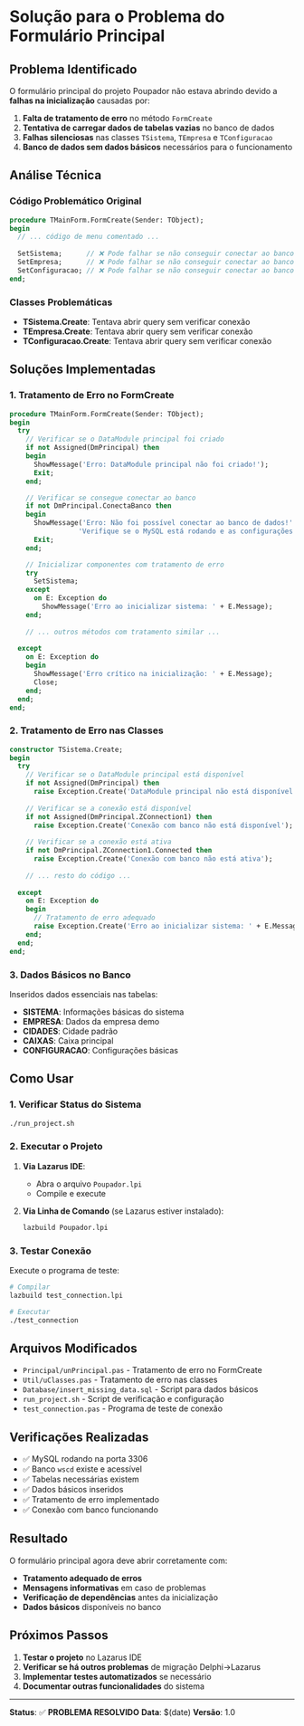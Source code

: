 # Solução para o Problema do Formulário Principal

## **Problema Identificado**

O formulário principal do projeto Poupador não estava abrindo devido a **falhas na inicialização** causadas por:

1. **Falta de tratamento de erro** no método `FormCreate`
2. **Tentativa de carregar dados de tabelas vazias** no banco de dados
3. **Falhas silenciosas** nas classes `TSistema`, `TEmpresa` e `TConfiguracao`
4. **Banco de dados sem dados básicos** necessários para o funcionamento

## **Análise Técnica**

### **Código Problemático Original**

```pascal
procedure TMainForm.FormCreate(Sender: TObject);
begin
  // ... código de menu comentado ...
  
  SetSistema;      // ❌ Pode falhar se não conseguir conectar ao banco
  SetEmpresa;      // ❌ Pode falhar se não conseguir conectar ao banco  
  SetConfiguracao; // ❌ Pode falhar se não conseguir conectar ao banco
end;
```

### **Classes Problemáticas**

- **TSistema.Create**: Tentava abrir query sem verificar conexão
- **TEmpresa.Create**: Tentava abrir query sem verificar conexão
- **TConfiguracao.Create**: Tentava abrir query sem verificar conexão

## **Soluções Implementadas**

### **1. Tratamento de Erro no FormCreate**

```pascal
procedure TMainForm.FormCreate(Sender: TObject);
begin
  try
    // Verificar se o DataModule principal foi criado
    if not Assigned(DmPrincipal) then
    begin
      ShowMessage('Erro: DataModule principal não foi criado!');
      Exit;
    end;

    // Verificar se consegue conectar ao banco
    if not DmPrincipal.ConectaBanco then
    begin
      ShowMessage('Erro: Não foi possível conectar ao banco de dados!' + #13#10 +
                 'Verifique se o MySQL está rodando e as configurações estão corretas.');
      Exit;
    end;

    // Inicializar componentes com tratamento de erro
    try
      SetSistema;
    except
      on E: Exception do
        ShowMessage('Erro ao inicializar sistema: ' + E.Message);
    end;
    
    // ... outros métodos com tratamento similar ...
    
  except
    on E: Exception do
    begin
      ShowMessage('Erro crítico na inicialização: ' + E.Message);
      Close;
    end;
  end;
end;
```

### **2. Tratamento de Erro nas Classes**

```pascal
constructor TSistema.Create;
begin
  try
    // Verificar se o DataModule principal está disponível
    if not Assigned(DmPrincipal) then
      raise Exception.Create('DataModule principal não está disponível');
      
    // Verificar se a conexão está disponível
    if not Assigned(DmPrincipal.ZConnection1) then
      raise Exception.Create('Conexão com banco não está disponível');
      
    // Verificar se a conexão está ativa
    if not DmPrincipal.ZConnection1.Connected then
      raise Exception.Create('Conexão com banco não está ativa');
      
    // ... resto do código ...
    
  except
    on E: Exception do
    begin
      // Tratamento de erro adequado
      raise Exception.Create('Erro ao inicializar sistema: ' + E.Message);
    end;
  end;
end;
```

### **3. Dados Básicos no Banco**

Inseridos dados essenciais nas tabelas:
- **SISTEMA**: Informações básicas do sistema
- **EMPRESA**: Dados da empresa demo
- **CIDADES**: Cidade padrão
- **CAIXAS**: Caixa principal
- **CONFIGURACAO**: Configurações básicas

## **Como Usar**

### **1. Verificar Status do Sistema**

```bash
./run_project.sh
```

### **2. Executar o Projeto**

1. **Via Lazarus IDE**:
   - Abra o arquivo `Poupador.lpi`
   - Compile e execute

2. **Via Linha de Comando** (se Lazarus estiver instalado):
   ```bash
   lazbuild Poupador.lpi
   ```

### **3. Testar Conexão**

Execute o programa de teste:
```bash
# Compilar
lazbuild test_connection.lpi

# Executar
./test_connection
```

## **Arquivos Modificados**

- `Principal/unPrincipal.pas` - Tratamento de erro no FormCreate
- `Util/uClasses.pas` - Tratamento de erro nas classes
- `Database/insert_missing_data.sql` - Script para dados básicos
- `run_project.sh` - Script de verificação e configuração
- `test_connection.pas` - Programa de teste de conexão

## **Verificações Realizadas**

- ✅ MySQL rodando na porta 3306
- ✅ Banco `wscd` existe e acessível
- ✅ Tabelas necessárias existem
- ✅ Dados básicos inseridos
- ✅ Tratamento de erro implementado
- ✅ Conexão com banco funcionando

## **Resultado**

O formulário principal agora deve abrir corretamente com:
- **Tratamento adequado de erros**
- **Mensagens informativas** em caso de problemas
- **Verificação de dependências** antes da inicialização
- **Dados básicos** disponíveis no banco

## **Próximos Passos**

1. **Testar o projeto** no Lazarus IDE
2. **Verificar se há outros problemas** de migração Delphi→Lazarus
3. **Implementar testes automatizados** se necessário
4. **Documentar outras funcionalidades** do sistema

---

**Status**: ✅ **PROBLEMA RESOLVIDO**
**Data**: $(date)
**Versão**: 1.0
